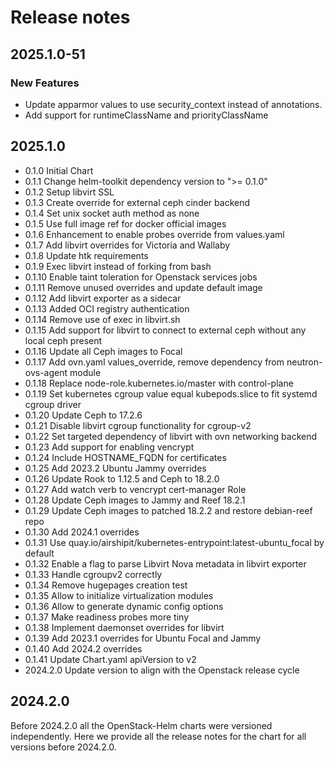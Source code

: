 # Release notes

## 2025.1.0-51

### New Features

- Update apparmor values to use security_context instead of annotations.
- Add support for runtimeClassName and priorityClassName

## 2025.1.0

- 0.1.0 Initial Chart
- 0.1.1 Change helm-toolkit dependency version to ">= 0.1.0"
- 0.1.2 Setup libvirt SSL
- 0.1.3 Create override for external ceph cinder backend
- 0.1.4 Set unix socket auth method as none
- 0.1.5 Use full image ref for docker official images
- 0.1.6 Enhancement to enable probes override from values.yaml
- 0.1.7 Add libvirt overrides for Victoria and Wallaby
- 0.1.8 Update htk requirements
- 0.1.9 Exec libvirt instead of forking from bash
- 0.1.10 Enable taint toleration for Openstack services jobs
- 0.1.11 Remove unused overrides and update default image
- 0.1.12 Add libvirt exporter as a sidecar
- 0.1.13 Added OCI registry authentication
- 0.1.14 Remove use of exec in libvirt.sh
- 0.1.15 Add support for libvirt to connect to external ceph without any local ceph present
- 0.1.16 Update all Ceph images to Focal
- 0.1.17 Add ovn.yaml values_override, remove dependency from neutron-ovs-agent module
- 0.1.18 Replace node-role.kubernetes.io/master with control-plane
- 0.1.19 Set kubernetes cgroup value equal kubepods.slice to fit systemd cgroup driver
- 0.1.20 Update Ceph to 17.2.6
- 0.1.21 Disable libvirt cgroup functionality for cgroup-v2
- 0.1.22 Set targeted dependency of libvirt with ovn networking backend
- 0.1.23 Add support for enabling vencrypt
- 0.1.24 Include HOSTNAME_FQDN for certificates
- 0.1.25 Add 2023.2 Ubuntu Jammy overrides
- 0.1.26 Update Rook to 1.12.5 and Ceph to 18.2.0
- 0.1.27 Add watch verb to vencrypt cert-manager Role
- 0.1.28 Update Ceph images to Jammy and Reef 18.2.1
- 0.1.29 Update Ceph images to patched 18.2.2 and restore debian-reef repo
- 0.1.30 Add 2024.1 overrides
- 0.1.31 Use quay.io/airshipit/kubernetes-entrypoint:latest-ubuntu_focal by default
- 0.1.32 Enable a flag to parse Libvirt Nova metadata in libvirt exporter
- 0.1.33 Handle cgroupv2 correctly
- 0.1.34 Remove hugepages creation test
- 0.1.35 Allow to initialize virtualization modules
- 0.1.36 Allow to generate dynamic config options
- 0.1.37 Make readiness probes more tiny
- 0.1.38 Implement daemonset overrides for libvirt
- 0.1.39 Add 2023.1 overrides for Ubuntu Focal and Jammy
- 0.1.40 Add 2024.2 overrides
- 0.1.41 Update Chart.yaml apiVersion to v2
- 2024.2.0 Update version to align with the Openstack release cycle

## 2024.2.0

Before 2024.2.0 all the OpenStack-Helm charts were versioned independently.
Here we provide all the release notes for the chart for all versions before 2024.2.0.
